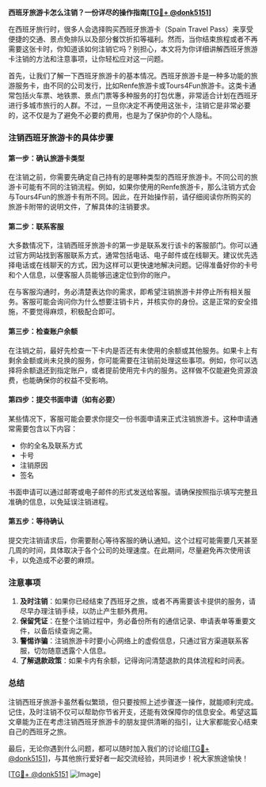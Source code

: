 **西班牙旅游卡怎么注销？一份详尽的操作指南[[TG💪+ @donk5151](https://t.me/s/donk5151)]**

在西班牙旅行时，很多人会选择购买西班牙旅游卡（Spain Travel Pass）来享受便捷的交通、景点免排队以及部分餐饮折扣等福利。然而，当你结束旅程或者不再需要这张卡时，你知道该如何注销它吗？别担心，本文将为你详细讲解西班牙旅游卡注销的方法和注意事项，让你轻松应对这一问题。

首先，让我们了解一下西班牙旅游卡的基本情况。西班牙旅游卡是一种多功能的旅游服务卡，由不同的公司发行，比如Renfe旅游卡或Tours4Fun旅游卡。这类卡通常包括火车票、地铁票、景点门票等多种服务的打包优惠，非常适合计划在西班牙进行多城市旅行的人群。不过，一旦你决定不再使用这张卡，注销它是非常必要的，这不仅是为了避免不必要的费用，也是为了保护你的个人隐私。

### 注销西班牙旅游卡的具体步骤

#### 第一步：确认旅游卡类型
在注销之前，你需要先确定自己持有的是哪种类型的西班牙旅游卡。不同公司的旅游卡可能有不同的注销流程。例如，如果你使用的Renfe旅游卡，那么注销方式会与Tours4Fun的旅游卡有所不同。因此，在开始操作前，请仔细阅读你所购买的旅游卡附带的说明文件，了解具体的注销要求。

#### 第二步：联系客服
大多数情况下，注销西班牙旅游卡的第一步是联系发行该卡的客服部门。你可以通过官方网站找到客服联系方式，通常包括电话、电子邮件或在线聊天。建议优先选择电话或在线聊天的方式，因为这样可以更快速地解决问题。记得准备好你的卡号和个人信息，以便客服人员能够迅速定位到你的账户。

在与客服沟通时，务必清楚表达你的需求，即希望注销旅游卡并停止所有相关服务。客服可能会询问你为什么想要注销卡片，并核实你的身份。这是正常的安全措施，不要觉得麻烦，积极配合即可。

#### 第三步：检查账户余额
在注销之前，最好先检查一下卡内是否还有未使用的余额或其他服务。如果卡上有剩余金额或尚未兑换的服务，你可能需要在注销前处理这些事项。例如，你可以选择将余额退还到指定账户，或者提前使用完卡内的服务。这样做不仅能避免资源浪费，也能确保你的权益不受影响。

#### 第四步：提交书面申请（如有必要）
某些情况下，客服可能会要求你提交一份书面申请来正式注销旅游卡。这种申请通常需要包含以下内容：
- 你的全名及联系方式
- 卡号
- 注销原因
- 签名

书面申请可以通过邮寄或电子邮件的形式发送给客服。请确保按照指示填写完整且准确的信息，以免延误注销进程。

#### 第五步：等待确认
提交完注销请求后，你需要耐心等待客服的确认通知。这个过程可能需要几天甚至几周的时间，具体取决于各个公司的处理速度。在此期间，尽量避免再次使用该卡，以免造成不必要的麻烦。

### 注意事项
1. **及时注销**：如果你已经结束了西班牙之旅，或者不再需要该卡提供的服务，请尽早办理注销手续，以防止产生额外费用。
2. **保留凭证**：在整个注销过程中，务必备份所有的通信记录、申请表单等重要文件，以备后续查询之需。
3. **警惕诈骗**：注销旅游卡时要小心网络上的虚假信息，只通过官方渠道联系客服，切勿随意透露个人信息。
4. **了解退款政策**：如果卡内有余额，记得询问清楚退款的具体流程和时间表。

### 总结
注销西班牙旅游卡虽然看似繁琐，但只要按照上述步骤逐一操作，就能顺利完成。记住，及时注销不仅可以帮助你节省开支，还能有效保障你的信息安全。希望这篇文章能为正在考虑注销西班牙旅游卡的朋友提供清晰的指引，让大家都能安心结束自己的西班牙之旅。

最后，无论你遇到什么问题，都可以随时加入我们的讨论组[[TG💪+ @donk5151](https://t.me/s/donk5151)]，与其他旅行爱好者一起交流经验，共同进步！祝大家旅途愉快！

[[TG💪+ @donk5151](https://t.me/s/donk5151) ![Image](https://i.postimg.cc/rwNCRYN7/Snipaste-2025-04-30-17-27-05.png)]